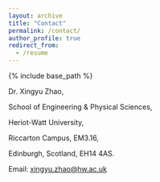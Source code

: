 ```yaml
---
layout: archive
title: "Contact"
permalink: /contact/
author_profile: true
redirect_from:
  - /resume
---
```


{% include base_path %}

Dr. Xingyu Zhao,

School of Engineering & Physical Sciences,

Heriot-Watt University,

Riccarton Campus, EM3.16, 

Edinburgh, Scotland, EH14 4AS.

Email: xingyu.zhao@hw.ac.uk

